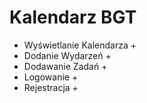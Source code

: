 # Kalendarz BGT 
  - Wyświetlanie Kalendarza +
  - Dodanie Wydarzeń +
  - Dodawanie Zadań + 
  - Logowanie + 
  - Rejestracja +
